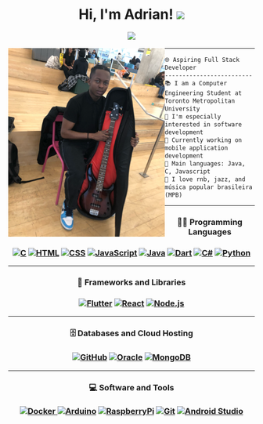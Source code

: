 <h1 align="center">
Hi, I'm Adrian!
  <img src="https://media.giphy.com/media/hvRJCLFzcasrR4ia7z/giphy.gif" width="30">
</h1>

<!-- Typing SVG by DenverCoder1 - https://github.com/DenverCoder1/readme-typing-svg -->
<p align="center">
  <a href="https://github.com/DenverCoder1/readme-typing-svg"><img src="https://readme-typing-svg.herokuapp.com?lines=Computer+Engineering+Student;Electric+Bass+Player;Welcome+to+my+GitHub&center=true&width=380&height=45"></a>
</p>

<img align="left" src="https://github.com/adrianomoruyi/adrianomoruyi/blob/6d54121b186fdf3606b8d33ca58f3d238623908c/IMG_0737.PNG" width="320" />
<hr>

```
🌐 Aspiring Full Stack Developer
-------------------------
📚 I am a Computer Engineering Student at Toronto Metropolitan University
📝 I'm especially  interested in software development
🔭 Currently working on mobile application development
🌟 Main languages: Java, C, Javascript
🎵 I love rnb, jazz, and música popular brasileira (MPB)
```
<hr/>

<h3 align="center">👨‍💻 Programming Languages<h3>

<p align="center">
    <a href="#"><img alt="C" src="https://img.shields.io/badge/C-00599C?style=for-the-badge&logo=c&logoColor=white"></a>
    <a href="#"><img alt="HTML" src="https://img.shields.io/badge/HTML-eb5c12?style=for-the-badge&logo=html5&logoColor=white"></a>
    <a href="#"><img alt="CSS" src="https://img.shields.io/badge/CSS-239120?style=for-the-badge&logo=css3&logoColor=white"></a>
    <a href="#"><img alt="JavaScript" src="https://img.shields.io/badge/JavaScript-ED8B00?style=for-the-badge&logo=javascript&logoColor=white"></a>
    <a href="#"><img alt="Java" src="https://img.shields.io/badge/Java-ff1b00?style=for-the-badge&logo=openjdk&logoColor=white"></a>
    <a href="#"><img alt="Dart" src="https://img.shields.io/badge/Dart-0175C2?style=for-the-badge&logo=dart&logoColor=white"></a>
    <a href="#"><img alt="C#" src="https://img.shields.io/badge/C%23-239120?style=for-the-badge&logo=c-sharp&logoColor=white"></a>
    <a href="#"><img alt="Python" src="https://img.shields.io/badge/Python-3776AB?style=for-the-badge&logo=python&logoColor=white"></a>

</p>
<hr/><h3 align="center">🧰 Frameworks and Libraries<h3>

<p align="center">
    <a href="#"><img alt="Flutter" src="https://img.shields.io/badge/Flutter-02569B?style=for-the-badge&logo=flutter&logoColor=white"></a>
    <a href="#"><img alt="React" src="https://img.shields.io/badge/React-19BBE6?style=for-the-badge&logo=react&logoColor=white"></a>
    <a href="#"><img alt="Node.js" src="https://img.shields.io/badge/nodejs-5FA04E?style=for-the-badge&logo=node.js&logoColor=white"></a>

</p>
<hr/><h3 align="center">🗄️ Databases and Cloud Hosting<h3>

<p align="center">
    <a href="#"><img alt="GitHub" src="https://img.shields.io/badge/github-%23121011.svg?style=for-the-badge&logo=github&logoColor=white"></a>
    <a href="#"><img alt="Oracle" src="https://img.shields.io/badge/Oracle-f54e42?style=for-the-badge&logo=oracle&logoColor=white"></a>
    <a href="#"><img alt="MongoDB" src="https://img.shields.io/badge/MongoDB-4faa41?style=for-the-badge&logo=mongodb&logoColor=white"></a>
</p>
<hr/><h3 align="center">💻 Software and Tools<h3>

<p align="center">
    <a href="#"><img alt="Docker" src="https://img.shields.io/badge/Docker-086DD7.svg?style=for-the-badge&logo=docker&logoColor=white"</a>
    <a href="#"><img alt="Arduino" src="https://img.shields.io/badge/-Arduino-00979D?style=for-the-badge&logo=Arduino&logoColor=white"></a>
    <a href="#"><img alt="RaspberryPi" src="https://img.shields.io/badge/-RaspberryPi-C51A4A?style=for-the-badge&logo=Raspberry-Pi"></a>
    <a href="#"><img alt="Git" src="https://img.shields.io/badge/git-%23F05033.svg?style=for-the-badge&logo=git&logoColor=white"></a>
    <a href="#"><img alt="Android Studio" src="https://img.shields.io/badge/Android%20Studio-3DDC84.svg?style=for-the-badge&logo=android-studio&logoColor=white"</a>
</p>

<!-- Credits:[I-am-vishalmaurya](https://github.com/I-am-vishalmaurya) -->
